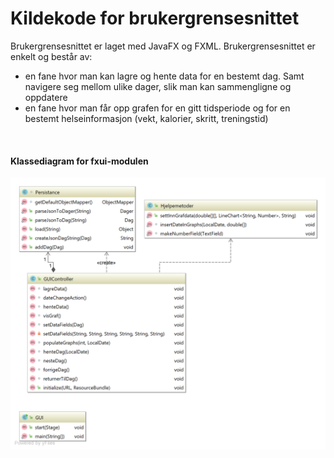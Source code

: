 # Kildekode for brukergrensesnittet

Brukergrensesnittet er laget med JavaFX og FXML.
Brukergrensesnittet er enkelt og består av:
 - en fane hvor man kan lagre og hente data for en bestemt dag. Samt navigere seg mellom ulike dager, slik man kan sammengligne og oppdatere 
 - en fane hvor man får opp grafen for en gitt tidsperiode og for en bestemt helseinformasjon (vekt, kalorier, skritt, treningstid)


 <br/>

#### Klassediagram for fxui-modulen
![picture](../../../../../../img/klassediagram_GUI.png)
